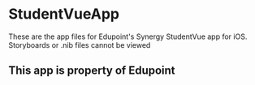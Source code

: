 # StudentVueApp
These are the app files for Edupoint's Synergy StudentVue app for iOS. 
Storyboards or .nib files cannot be viewed
## This app is property of Edupoint
